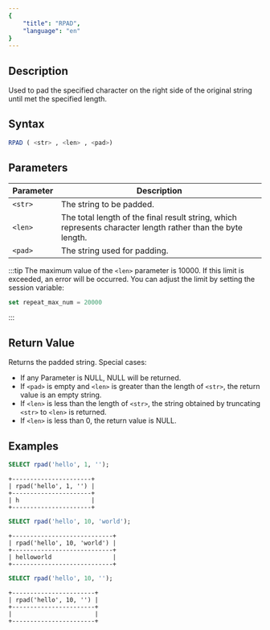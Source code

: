```yaml
---
{
    "title": "RPAD",
    "language": "en"
}
---
```


## Description

Used to pad the specified character on the right side of the original string until met the specified length.

## Syntax

```sql
RPAD ( <str> , <len> , <pad>)
```

## Parameters

| Parameter      | Description                                                                                                 |
|---------|-------------------------------------------------------------------------------------------------------------|
| `<str>` | The string to be padded.                                                                                    |
| `<len>` | The total length of the final result string, which represents character length rather than the byte length. |
| `<pad>` | The string used for padding.                                                                                |

:::tip
The maximum value of the `<len>` parameter is 10000. If this limit is exceeded, an error will be occurred. You can adjust the limit by setting the session variable:
```sql
set repeat_max_num = 20000
```
:::

## Return Value

Returns the padded string. Special cases:

- If any Parameter is NULL, NULL will be returned.
- If `<pad>` is empty and `<len>` is greater than the length of `<str>`, the return value is an empty string.
- If `<len>` is less than the length of `<str>`, the string obtained by truncating `<str>` to `<len>` is returned.
- If `<len>` is less than 0, the return value is NULL.

## Examples

```sql
SELECT rpad('hello', 1, '');
```

```text
+----------------------+
| rpad('hello', 1, '') |
+----------------------+
| h                    |
+----------------------+
```

```sql
SELECT rpad('hello', 10, 'world');
```

```text
+----------------------------+
| rpad('hello', 10, 'world') |
+----------------------------+
| helloworld                 |
+----------------------------+
```

```sql
SELECT rpad('hello', 10, '');
```

```text
+-----------------------+
| rpad('hello', 10, '') |
+-----------------------+
|                       |
+-----------------------+
```
